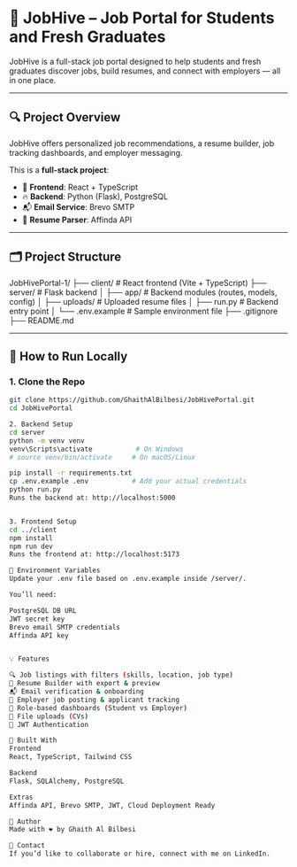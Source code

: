 # 💼 JobHive – Job Portal for Students and Fresh Graduates

JobHive is a full-stack job portal designed to help students and fresh graduates discover jobs, build resumes, and connect with employers — all in one place.

---

## 🔍 Project Overview

JobHive offers personalized job recommendations, a resume builder, job tracking dashboards, and employer messaging.

This is a **full-stack project**:

- 🔧 **Frontend**: React + TypeScript
- 🔥 **Backend**: Python (Flask), PostgreSQL
- 📬 **Email Service**: Brevo SMTP
- 📄 **Resume Parser**: Affinda API

---

## 🗂️ Project Structure

JobHivePortal-1/
├── client/ # React frontend (Vite + TypeScript)
├── server/ # Flask backend
│ ├── app/ # Backend modules (routes, models, config)
│ ├── uploads/ # Uploaded resume files
│ ├── run.py # Backend entry point
│ └── .env.example # Sample environment file
├── .gitignore
├── README.md

---

## 🚀 How to Run Locally

### 1. Clone the Repo

```bash
git clone https://github.com/GhaithAlBilbesi/JobHivePortal.git
cd JobHivePortal

2. Backend Setup
cd server
python -m venv venv
venv\Scripts\activate           # On Windows
# source venv/bin/activate     # On macOS/Linux

pip install -r requirements.txt
cp .env.example .env           # Add your actual credentials
python run.py
Runs the backend at: http://localhost:5000


3. Frontend Setup
cd ../client
npm install
npm run dev
Runs the frontend at: http://localhost:5173

🔑 Environment Variables
Update your .env file based on .env.example inside /server/.

You’ll need:

PostgreSQL DB URL
JWT secret key
Brevo email SMTP credentials
Affinda API key


💡 Features

🔍 Job listings with filters (skills, location, job type)
📄 Resume Builder with export & preview
📬 Email verification & onboarding
🧠 Employer job posting & applicant tracking
👤 Role-based dashboards (Student vs Employer)
📁 File uploads (CVs)
🔐 JWT Authentication

🧰 Built With
Frontend
React, TypeScript, Tailwind CSS

Backend
Flask, SQLAlchemy, PostgreSQL

Extras
Affinda API, Brevo SMTP, JWT, Cloud Deployment Ready

👋 Author
Made with ❤️ by Ghaith Al Bilbesi

🙋 Contact
If you’d like to collaborate or hire, connect with me on LinkedIn.